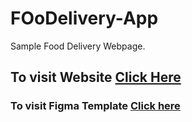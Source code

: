 # FOoDelivery-App
Sample Food Delivery Webpage.
<h2>To visit Website <a href="https://www.figma.com/file/jsbCtV1JoeVHH9ud84yTsD/fiverr-(Copy)?node-id=1%3A2599&mode=dev">Click Here</a></h2>
<h3>To visit Figma Template <a href="https://www.figma.com/file/jsbCtV1JoeVHH9ud84yTsD/fiverr-(Copy)?node-id=1%3A2599&mode=dev">Click here</a></h3>
